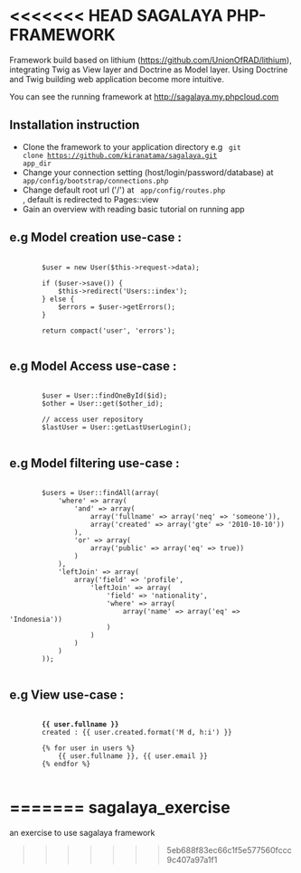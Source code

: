 <<<<<<< HEAD
SAGALAYA PHP-FRAMEWORK
======================

Framework build based on lithium (https://github.com/UnionOfRAD/lithium), integrating Twig as View layer and Doctrine as Model layer. 
Using Doctrine and Twig building web application become more intuitive.

You can see the running framework at http://sagalaya.my.phpcloud.com

Installation instruction 
-----------------------------

- Clone the framework to your application directory e.g <code> git clone https://github.com/kiranatama/sagalaya.git app_dir </code>
- Change your connection setting (host/login/password/database) at <code> app/config/bootstrap/connections.php </code> 
- Change default root url ('/') at <code> app/config/routes.php </code>, default is redirected to Pages::view
- Gain an overview with reading basic tutorial on running app


e.g Model creation use-case :
-----------------------------
<pre>
	<code>
		$user = new User($this->request->data);
		
		if ($user->save()) {
			$this->redirect('Users::index');
		} else {
			$errors = $user->getErrors();
		}
		
		return compact('user', 'errors');
	</code>
</pre>

e.g Model Access use-case :
------------------------------
<pre>
	<code>
		$user = User::findOneById($id);
		$other = User::get($other_id);
		
		// access user repository
		$lastUser = User::getLastUserLogin();
	</code>
</pre>

e.g Model filtering use-case :
------------------------------
<pre>
	<code>
		$users = User::findAll(array(
			'where' => array(
				'and' => array(
					array('fullname' => array('neq' => 'someone')),
					array('created' => array('gte' => '2010-10-10'))
				), 
				'or' => array(
					array('public' => array('eq' => true))
				)
			),
			'leftJoin' => array(
				array('field' => 'profile',
					'leftJoin' => array(
						'field' => 'nationality',
						'where' => array(
							array('name' => array('eq' => 'Indonesia'))
						)
					)
				)
			)
		));
	</code>
</pre>

e.g View use-case :
-------------------
<pre>
	<code>
		<strong>{{ user.fullname }}</strong>
		created : {{ user.created.format('M d, h:i') }}
		
		{% for user in users %}
			{{ user.fullname }}, {{ user.email }}
		{% endfor %} 
	</code>
</pre>
=======
sagalaya_exercise
=================

an exercise to use sagalaya framework
>>>>>>> 5eb688f83ec66c1f5e577560fccc9c407a97a1f1
